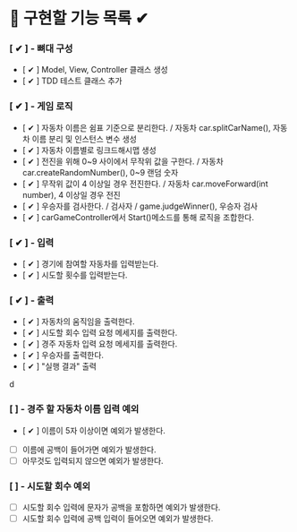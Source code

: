 # 🎯 구현할 기능 목록 ✔


### [ ✔ ] - 뼈대 구성

- [ ✔ ] Model, View, Controller 클래스 생성
- [ ✔ ] TDD 테스트 클래스 추가


### [ ✔ ] - 게임 로직 

- [ ✔ ] 자동차 이름은 쉼표 기준으로 분리한다. / 자동차 car.splitCarName(), 자동차 이름 분리 및 인스턴스 변수 생성
- [ ✔ ] 자동차 이름별로 링크드해시맵 생성
- [ ✔ ] 전진을 위해 0~9 사이에서 무작위 값을 구한다. / 자동차 car.createRandomNumber(), 0~9 랜덤 숫자
- [ ✔ ] 무작위 값이 4 이상일 경우 전진한다. / 자동차 car.moveForward(int number), 4 이상일 경우 전진
- [ ✔ ] 우승자를 검사한다. / 검사자 / game.judgeWinner(), 우승자 검사
- [ ✔ ] carGameController에서 Start()메소드를 통해 로직을 조합한다.


### [ ✔ ] - 입력

- [ ✔ ] 경기에 참여할 자동차를 입력받는다.
- [ ✔ ] 시도할 횟수를 입력받는다.


### [ ✔ ] - 출력

- [ ✔ ] 자동차의 움직임을 출력한다.
- [ ✔ ] 시도할 회수 입력 요청 메세지를 출력한다.
- [ ✔ ] 경주 자동차 입력 요청 메세지를 출력한다.
- [ ✔ ] 우승자를 출력한다.
- [ ✔ ] "실행 결과" 출력

d
### [  ] - 경주 할 자동차 이름 입력 예외

- [ ✔ ] 이름이 5자 이상이면 예외가 발생한다.
- [  ] 이름에 공백이 들어가면 예외가 발생한다.
- [  ] 아무것도 입력되지 않으면 예외가 발생한다.

### [  ] - 시도할 회수 예외

- [  ] 시도할 회수 입력에 문자가 공백을 포함하면 예외가 발생한다.
- [  ] 시도할 회수 입력에 공백 입력이 들어오면 예외가 발생한다.
